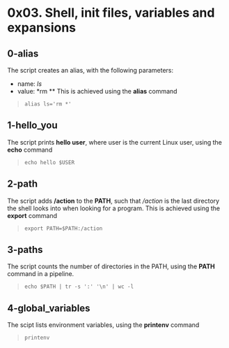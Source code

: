 # 0x03. Shell, init files, variables and expansions

## 0-alias
The script creates an alias, with the following parameters:
- name: *ls*
- value: *rm **
This is achieved using the **alias** command

> `alias ls='rm *'`

## 1-hello_you 
The script prints **hello user**, where user is the current Linux user, using the **echo** command

> `echo hello $USER`

## 2-path
The script adds **/action** to the **PATH**, such that */action* is the last directory the shell looks into when looking for a program. This is achieved using the **export** command

> `export PATH=$PATH:/action`

## 3-paths
The script counts the number of directories in the PATH, using the **PATH** command in a pipeline.

> `echo $PATH | tr -s ':' '\n' | wc -l`

## 4-global_variables
The scipt lists environment variables, using the **printenv** command

> `printenv`